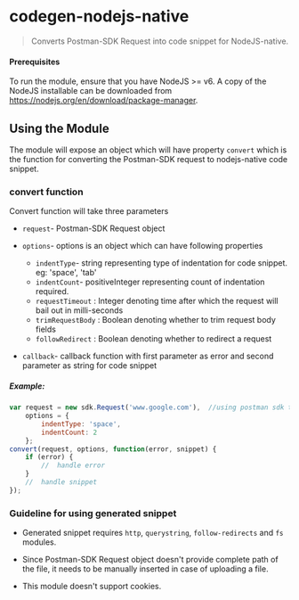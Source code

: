 # codegen-nodejs-native

> Converts Postman-SDK Request into code snippet for NodeJS-native.


#### Prerequisites
To run the module, ensure that you have NodeJS >= v6. A copy of the NodeJS installable can be downloaded from https://nodejs.org/en/download/package-manager.


## Using the Module
The module will expose an object which will have property `convert` which is the function for converting the Postman-SDK request to nodejs-native code snippet.

### convert function
Convert function will take three parameters
* `request`- Postman-SDK Request object

* `options`- options is an object which can have following properties
    * `indentType`- string representing type of indentation for code snippet. eg: 'space', 'tab'
    * `indentCount`- positiveInteger representing count of indentation required.
    * `requestTimeout` : Integer denoting time after which the request will bail out in milli-seconds
    * `trimRequestBody` : Boolean denoting whether to trim request body fields
    * `followRedirect` : Boolean denoting whether to redirect a request

* `callback`- callback function with first parameter as error and second parameter as string for code snippet

##### Example:
```js
var request = new sdk.Request('www.google.com'),  //using postman sdk to create request  
    options = {
        indentType: 'space',
        indentCount: 2
    };
convert(request, options, function(error, snippet) {
    if (error) {
        //  handle error
    }
    //  handle snippet
});
```

### Guideline for using generated snippet
* Generated snippet requires `http`, `querystring`, `follow-redirects` and `fs` modules.

* Since Postman-SDK Request object doesn't provide complete path of the file, it needs to be manually inserted in case of uploading a file.

* This module doesn't support cookies.
